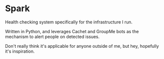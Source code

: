 # Spark
Health checking system specifically for the infrastructure I run. 

Written in Python, and leverages Cachet and GroupMe bots as the mechanism to alert people on detected issues.

Don't really think it's applicable for anyone outside of me, but hey, hopefully it's inspiration.
